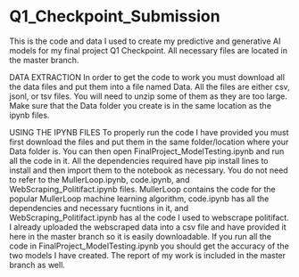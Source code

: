 # Q1_Checkpoint_Submission
This is the code and data I used to create my predictive and generative AI models for my final project Q1 Checkpoint. All necessary files are located in the master branch.

DATA EXTRACTION
In order to get the code to work you must download all the data files and put them into a file named Data. All the files are either csv, jsonl, or tsv files. You will need to unzip
some of them as they are too large. Make sure that the Data folder you create is in the same location as the ipynb files. 

USING THE IPYNB FILES
To properly run the code I have provided you must first download the files and put them in the same folder/location where your Data folder is. You can then open 
FinalProject_ModelTesting.ipynb and run all the code in it. All the dependencies required have pip install lines to install and then import them to the notebook as necessary.
You do not need to refer to the MullerLoop.ipynb, code.ipynb, and WebScraping_Politifact.ipynb files. MullerLoop contains the code for the popular MullerLoop machine learning algorithm,
code.ipynb has all the dependencies and necessary fucntions in it, and WebScraping_Politifact.ipynb has al the code I used to webscrape politifact. I already uploaded the webscraped
data into a csv file and have provided it here in the master branch so it is easily downloadable. If you run all the code in FinalProject_ModelTesting.ipynb you should get the accuracy
of the two models I have created. The report of my work is included in the master branch as well.
